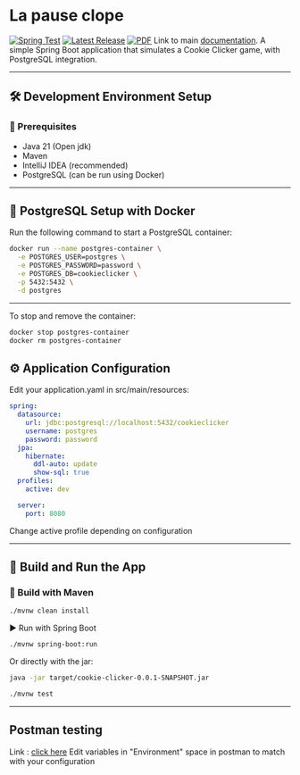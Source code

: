 # La pause clope

[![Spring Test](https://github.com/LaPauseClope/pause-clope-server/actions/workflows/maven.yml/badge.svg)](https://github.com/LaPauseClope/pause-clope-server/actions/workflows/maven.yml)
[![Latest Release](https://img.shields.io/github/v/release/LaPauseClope/pause-clope-server)](https://github.com/LaPauseClope/pause-clope-server/releases)
[![PDF](https://img.shields.io/badge/presentation-pdf-red)](./Presentation-du-projet-Pause-Clope.pdf)
Link to main [documentation](https://www.youtube.com/watch?v=dQw4w9WgXcQ).
A simple Spring Boot application that simulates a Cookie Clicker game, with PostgreSQL integration.

---

## 🛠️ Development Environment Setup

### 🔧 Prerequisites

- Java 21 (Open jdk)
- Maven
- IntelliJ IDEA (recommended)
- PostgreSQL (can be run using Docker)

---

## 🐳 PostgreSQL Setup with Docker

Run the following command to start a PostgreSQL container:

```bash
docker run --name postgres-container \
  -e POSTGRES_USER=postgres \
  -e POSTGRES_PASSWORD=password \
  -e POSTGRES_DB=cookieclicker \
  -p 5432:5432 \
  -d postgres
```

----
To stop and remove the container:

```bash
docker stop postgres-container
docker rm postgres-container
```

## ⚙️ Application Configuration

Edit your application.yaml in src/main/resources:

```yaml
spring:
  datasource:
    url: jdbc:postgresql://localhost:5432/cookieclicker
    username: postgres
    password: password
  jpa:
    hibernate:
      ddl-auto: update
      show-sql: true
  profiles:
    active: dev

  server:
    port: 8080
```

Change active profile depending on configuration

---

## 🧱 Build and Run the App

### 🔨 Build with Maven

```bash
./mvnw clean install
```

▶️ Run with Spring Boot

```bash
./mvnw spring-boot:run
```

Or directly with the jar:

```bash
java -jar target/cookie-clicker-0.0.1-SNAPSHOT.jar
```

```bash
./mvnw test
```

---

## Postman testing

Link : [click here](https://app.getpostman.com/join-team?invite_code=8cbac6d126d4553a0384e4f33e19a25b964669e660f47611d5235e16fc5ea495&target_code=a3f18daaa9304aef43bcea35df2fe791)
Edit variables in "Environment" space in postman to match with your configuration

